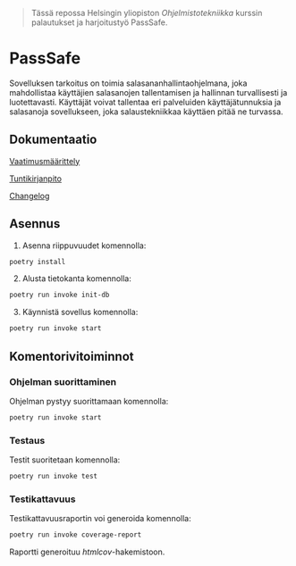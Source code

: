 >Tässä repossa Helsingin yliopiston *Ohjelmistotekniikka* kurssin palautukset ja harjoitustyö PassSafe.
# PassSafe

Sovelluksen tarkoitus on toimia salasananhallintaohjelmana, joka mahdollistaa käyttäjien salasanojen tallentamisen ja hallinnan turvallisesti ja luotettavasti. Käyttäjät voivat tallentaa eri palveluiden käyttäjätunnuksia ja salasanoja sovellukseen, joka salaustekniikkaa käyttäen pitää ne turvassa.


## Dokumentaatio

[Vaatimusmäärittely](https://github.com/MineTech0/ot-harjoitustyo/blob/master/dokumentaatio/vaatimusmaarittely.md)

[Tuntikirjanpito](https://github.com/MineTech0/ot-harjoitustyo/blob/master/dokumentaatio/tunitkirjanpito.md)

[Changelog](https://github.com/MineTech0/ot-harjoitustyo/blob/master/dokumentaatio/changelog.md)

## Asennus

1. Asenna riippuvuudet komennolla:

```bash
poetry install
```
2. Alusta tietokanta komennolla:

```bash
poetry run invoke init-db
```

3. Käynnistä sovellus komennolla:

```bash
poetry run invoke start
```

## Komentorivitoiminnot

### Ohjelman suorittaminen

Ohjelman pystyy suorittamaan komennolla:

```bash
poetry run invoke start
```

### Testaus

Testit suoritetaan komennolla:

```bash
poetry run invoke test
```

### Testikattavuus

Testikattavuusraportin voi generoida komennolla:

```bash
poetry run invoke coverage-report
```

Raportti generoituu _htmlcov_-hakemistoon.
